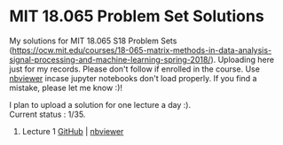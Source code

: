 # MIT 18.065 Problem Set Solutions
My solutions for MIT 18.065 S18 Problem Sets (https://ocw.mit.edu/courses/18-065-matrix-methods-in-data-analysis-signal-processing-and-machine-learning-spring-2018/). Uploading here just for my records. Please don't follow if enrolled in the course. Use [nbviewer](https://nbviewer.org/github/DeepOde/mit18.065-pset-soln/tree/main/) 
incase jupyter notebooks don't load properly. If you find a mistake, please let me know :)!

I plan to upload a solution for one lecture a day :).  
Current status : 1/35.

1. Lecture 1 [GitHub](https://github.com/DeepOde/mit18.065-pset-soln/blob/main/sec_1_solutions.ipynb) | [nbviewer](https://nbviewer.org/github/DeepOde/mit18.065-pset-soln/blob/main/sec_1_solutions.ipynb)
